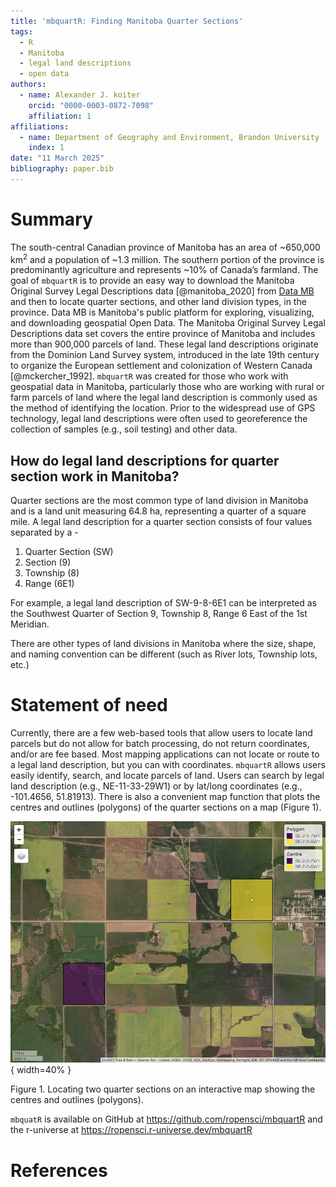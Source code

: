 ```yaml
---
title: 'mbquartR: Finding Manitoba Quarter Sections'
tags:
  - R
  - Manitoba
  - legal land descriptions
  - open data
authors:
  - name: Alexander J. koiter
    orcid: "0000-0003-0872-7098"
    affiliation: 1
affiliations:
  - name: Department of Geography and Environment, Brandon University
    index: 1
date: "11 March 2025"
bibliography: paper.bib
---
```


# Summary
The south-central Canadian province of Manitoba has an area of ~650,000 km<sup>2</sup> and a population of ~1.3 million. The southern portion of the province is predominantly agriculture and represents ~10% of Canada’s farmland. The goal of `mbquartR` is to provide an easy way to download the Manitoba Original Survey Legal Descriptions data [@manitoba_2020] from [Data MB](https://geoportal.gov.mb.ca/) and then to locate quarter sections, and other land division types, in the province. Data MB is Manitoba's public platform for exploring, visualizing, and downloading geospatial Open Data. The Manitoba Original Survey Legal Descriptions data set covers the entire province of Manitoba and includes more than 900,000 parcels of land. These legal land descriptions originate from the Dominion Land Survey system, introduced in the late 19th century to organize the European settlement and colonization of Western Canada [@mckercher_1992]. `mbquartR` was created for those who work with geospatial data in Manitoba, particularly those who are working with rural or farm parcels of land where the legal land description is commonly used as the method of identifying the location. Prior to the widespread use of GPS technology, legal land descriptions were often used to georeference the collection of samples (e.g., soil testing) and other data.

## How do legal land descriptions for quarter section work in Manitoba?

Quarter sections are the most common type of land division in Manitoba and is a land unit measuring 64.8 ha, representing a quarter of a square mile. A legal land description for a quarter section consists of four values separated by a -

1. Quarter Section (SW)
2. Section (9)
3. Township (8)
4. Range (6E1)

For example, a legal land description of SW-9-8-6E1 can be interpreted as the Southwest Quarter of Section 9, Township 8, Range 6 East of the 1st Meridian. 

There are other types of land divisions in Manitoba where the size, shape, and naming convention can be different (such as River lots, Township lots, etc.)

# Statement of need
Currently, there are a few web-based tools that allow users to locate land parcels but do not allow for batch processing, do not return coordinates, and/or are fee based. Most mapping applications can not locate or route to a legal land description, but you can with coordinates. `mbquartR` allows users easily identify, search, and locate parcels of land. Users can search by legal land description (e.g., NE-11-33-29W1) or by lat/long coordinates (e.g., -101.4656, 51.81913). There is also a convenient map function that plots the centres and outlines (polygons) of the quarter sections on a map (Figure 1).

![](figure_1.png){ width=40% }

Figure 1. Locating two quarter sections on an interactive map showing the centres and outlines (polygons).

`mbquatR` is available on GitHub at <https://github.com/ropensci/mbquartR> and the r-universe at <https://ropensci.r-universe.dev/mbquartR>

# References
